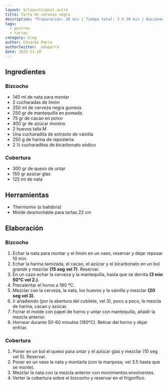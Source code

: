 ```yaml
---
layout: $/layouts/post.astro
title: Tarta de cerveza negra
description: "Preparación: 20 min | Tiempo total: 3 h 30 min | Raciones: 16 "
tags:
  - postres
  - tartas
category: blog
author: Eduardo Parra
authorTwitter: _eduparra
date: 2022-11-10
---
```

## Ingredientes

### Bizcocho

* 140 ml de nata para montar
* 2 cucharadas de limón
* 250 ml de cerveza negra guiness
* 250 gr de mantequilla en pomada
* 75 gr de cacao en polvo
* 400 gr de azúcar moreno
* 2 huevos talla M
* Una cucharadita de extracto de vainilla
* 250 g de harina de repostería
* 2 ½ cucharaditas de bicarbonato sódico

### Cobertura

* 300 gr de queso de untar
* 150 gr azúcar glas
* 125 ml de nata

## Herramientas

* Thermomix (o batidora)
* Molde desmontable para tartas 22 cm

## Elaboración

### Bizcocho

1. Echar la nata para montar y el limón en un vaso, reservar y dejar reposar 10 min.
2. Echar la harina tamizada, el cacao, el azúcar y el bicarbonato en un bol grande y mezclar **(15 seg vel 7)**. Reservar.
3. En un cazo echar la cerveza y la mantequilla, hasta que se derrita **(3 min 50°C vel 2.)**.
4. Precalentar el horno a 180 ºC.
5. Mezclar con la cerveza, la nata, los huevos y la vainilla y mezclar **(20 seg vel 3)**.
6. Ir añadiendo (por la abertura del cubilete, vel 3), poco a poco, la mezcla de harina, cacao y azúcar.
7. Forrar el molde con papel de horno y untar con mantequilla, añadir la mezcla anterior.
8. Hornear durante 50-60 minutos (180°C). Retirar del horno y dejar enfriar.

### Cobertura

1. Poner en un bol el queso para untar y el azúcar glas y mezclar (10 seg vel 5). Reservar.
2. Poner en un vaso la nata y montarla (con la mariposa, vel 3.5 hasta que se monte).
3. Mezclar la nata con la mezcla anterior con movimientos envolventes.
4. Verter la cobertura sobre el bizcocho y reservar en el frigorífico.
